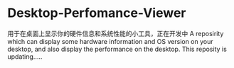 # Desktop-Perfomance-Viewer
用于在桌面上显示你的硬件信息和系统性能的小工具，正在开发中
A reposirity which can display some hardware information and OS version on your desktop, and also display the performance on the desktop.
This reposity is updating.....
